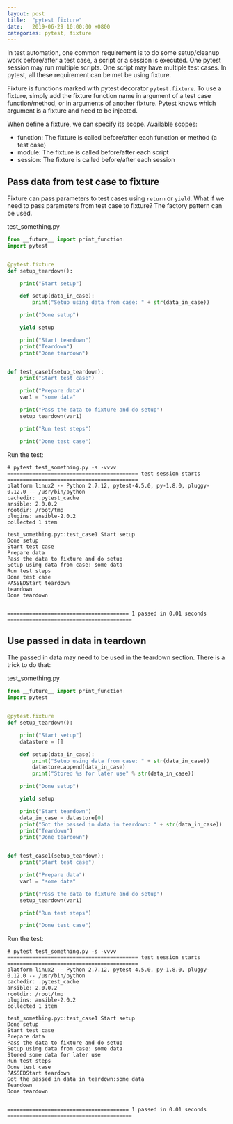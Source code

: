 ```yaml
---
layout: post
title:  "pytest fixture"
date:   2019-06-29 10:00:00 +0800
categories: pytest, fixture
---
```


In test automation, one common requirement is to do some setup/cleanup work before/after a test case, a script or a session is executed. One pytest session may run multiple scripts. One script may have multiple test cases. In pytest, all these requirement can be met be using fixture.

Fixture is functions marked with pytest decorator `pytest.fixture`. To use a fixture, simply add the fixture function name in argument of a test case function/method, or in arguments of another fixture. Pytest knows which argument is a fixture and need to be injected.

When define a fixture, we can specify its scope. Available scopes:
* function: The fixture is called before/after each function or method (a test case)
* module: The fixture is called before/after each script
* session: The fixture is called before/after each session

## Pass data from test case to fixture

Fixture can pass parameters to test cases using `return` or `yield`. What if we need to pass parameters from test case to fixture? The factory pattern can be used.

test_something.py
``` python
from __future__ import print_function
import pytest


@pytest.fixture
def setup_teardown():

    print("Start setup")

    def setup(data_in_case):
        print("Setup using data from case: " + str(data_in_case))

    print("Done setup")

    yield setup

    print("Start teardown")
    print("Teardown")
    print("Done teardown")


def test_case1(setup_teardown):
    print("Start test case")

    print("Prepare data")
    var1 = "some data"

    print("Pass the data to fixture and do setup")
    setup_teardown(var1)

    print("Run test steps")

    print("Done test case")
```

Run the test:
```
# pytest test_something.py -s -vvvv
========================================== test session starts ==========================================
platform linux2 -- Python 2.7.12, pytest-4.5.0, py-1.8.0, pluggy-0.12.0 -- /usr/bin/python
cachedir: .pytest_cache
ansible: 2.0.0.2
rootdir: /root/tmp
plugins: ansible-2.0.2
collected 1 item

test_something.py::test_case1 Start setup
Done setup
Start test case
Prepare data
Pass the data to fixture and do setup
Setup using data from case: some data
Run test steps
Done test case
PASSEDStart teardown
teardown
Done teardown


======================================= 1 passed in 0.01 seconds ========================================
```

## Use passed in data in teardown

The passed in data may need to be used in the teardown section. There is a trick to do that:

test_something.py
``` python
from __future__ import print_function
import pytest


@pytest.fixture
def setup_teardown():

    print("Start setup")
    datastore = []

    def setup(data_in_case):
        print("Setup using data from case: " + str(data_in_case))
        datastore.append(data_in_case)
        print("Stored %s for later use" % str(data_in_case))

    print("Done setup")

    yield setup

    print("Start teardown")
    data_in_case = datastore[0]
    print("Got the passed in data in teardown: " + str(data_in_case))
    print("Teardown")
    print("Done teardown")


def test_case1(setup_teardown):
    print("Start test case")

    print("Prepare data")
    var1 = "some data"

    print("Pass the data to fixture and do setup")
    setup_teardown(var1)

    print("Run test steps")

    print("Done test case")
```

Run the test:
```
# pytest test_something.py -s -vvvv
========================================== test session starts ==========================================
platform linux2 -- Python 2.7.12, pytest-4.5.0, py-1.8.0, pluggy-0.12.0 -- /usr/bin/python
cachedir: .pytest_cache
ansible: 2.0.0.2
rootdir: /root/tmp
plugins: ansible-2.0.2
collected 1 item

test_something.py::test_case1 Start setup
Done setup
Start test case
Prepare data
Pass the data to fixture and do setup
Setup using data from case: some data
Stored some data for later use
Run test steps
Done test case
PASSEDStart teardown
Got the passed in data in teardown:some data
Teardown
Done teardown


======================================= 1 passed in 0.01 seconds ========================================
```
